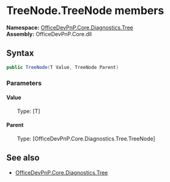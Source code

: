 # TreeNode.TreeNode members 
**Namespace:** [OfficeDevPnP.Core.Diagnostics.Tree](OfficeDevPnP.Core.Diagnostics.Tree.md)  
**Assembly:** OfficeDevPnP.Core.dll  
## Syntax
```C#
public TreeNode(T Value, TreeNode Parent)
```
### Parameters
#### Value
&emsp;&emsp;Type: [T] 
#### 
#### Parent
&emsp;&emsp;Type: [OfficeDevPnP.Core.Diagnostics.Tree.TreeNode] 
#### 
## See also
- [OfficeDevPnP.Core.Diagnostics.Tree](OfficeDevPnP.Core.Diagnostics.Tree.md)

